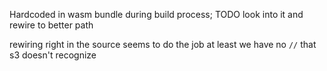 Hardcoded in wasm bundle during build process; TODO look into it and rewire to better path

rewiring right in the source seems to do the job at least we have no `//` that s3 doesn't recognize